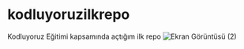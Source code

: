 # kodluyoruzilkrepo
Kodluyoruz Eğitimi kapsamında açtığım ilk repo
![Ekran Görüntüsü (2)](https://user-images.githubusercontent.com/116508852/200179911-5237ff19-dbcd-494a-ac42-e9e1e3ef87fb.png)
